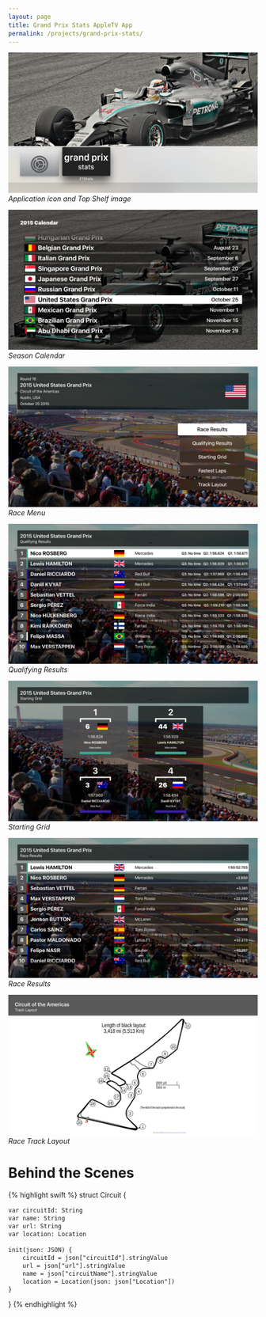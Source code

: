 ```yaml
---
layout: page
title: Grand Prix Stats AppleTV App
permalink: /projects/grand-prix-stats/
---
```




![](/media/grand-prix-stats/screenshot-1.png)
*Application icon and Top Shelf image*

![](/media/grand-prix-stats/screenshot-4.png)
*Season Calendar*

![](/media/grand-prix-stats/screenshot-3.png)
*Race Menu*

![](/media/grand-prix-stats/screenshot-6.png)
*Qualifying Results*

![](/media/grand-prix-stats/screenshot-7.png)
*Starting Grid*

![](/media/grand-prix-stats/screenshot-5.png)
*Race Results*

![](/media/grand-prix-stats/screenshot-8.png)
*Race Track Layout*

# Behind the Scenes

{% highlight swift %}
struct Circuit {

    var circuitId: String
    var name: String
    var url: String
    var location: Location

    init(json: JSON) {
        circuitId = json["circuitId"].stringValue
        url = json["url"].stringValue
        name = json["circuitName"].stringValue
        location = Location(json: json["Location"])
    }

}
{% endhighlight %}
